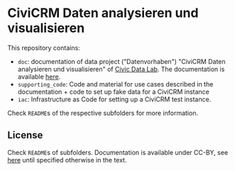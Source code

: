 # CiviCRM Daten analysieren und visualisieren
This repository contains:

- `doc`: documentation of data project ("Datenvorhaben") "CiviCRM Daten analysieren und visualisieren" of [Civic Data Lab](https://civic-data.de). The documentation is available [here](https://correlaid.github.io/cdl_civicrm_analyse/).
- `supporting_code`: Code and material for use cases described in the documentation + code to set up fake data for a CiviCRM instance
- `iac`: Infrastructure as Code  for setting up a CiviCRM test instance.

Check `README`s of the respective subfolders for more information.

## License
Check `README`s of subfolders. Documentation is available under CC-BY, see [here](https://correlaid.github.io/cdl_civicrm_analyse/3-ueber.html#lizenz) until specified otherwise in the text.